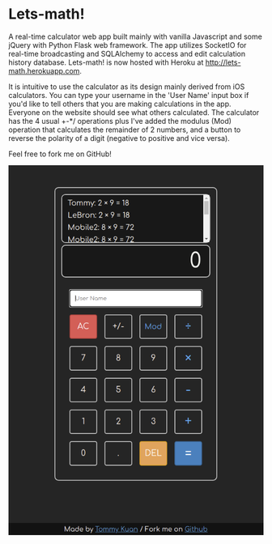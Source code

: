 # Lets-math!
A real-time calculator web app built mainly with vanilla Javascript and some jQuery with Python Flask web framework. The app utilizes SocketIO for real-time broadcasting and SQLAlchemy to access and edit calculation history database. Lets-math! is now hosted with Heroku at http://lets-math.herokuapp.com.

It is intuitive to use the calculator as its design mainly derived from iOS calculators. You can type your username in the 'User Name' input box if you'd like to tell others that you are making calculations in the app. Everyone on the website should see what others calculated. The calculator has the 4 usual +-*/ operations plus I've added the modulus (Mod) operation that calculates the remainder of 2 numbers, and a button to reverse the polarity of a digit (negative to positive and vice versa). 

Feel free to fork me on GitHub!

![lets-math](/images/lets-math.png "Lets-math! site")
